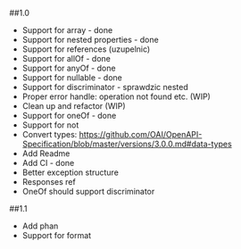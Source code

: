 ##1.0
- Support for array - done
- Support for nested properties - done
- Support for references (uzupelnic)
- Support for allOf - done
- Support for anyOf - done
- Support for nullable - done
- Support for discriminator - sprawdzic nested
- Proper error handle: operation not found etc. (WIP)
- Clean up and refactor (WIP)
- Support for oneOf - done
- Support for not 
- Convert types: https://github.com/OAI/OpenAPI-Specification/blob/master/versions/3.0.0.md#data-types
- Add Readme
- Add CI - done
- Better exception structure
- Responses ref 
- OneOf should support discriminator

##1.1
- Add phan
- Support for format
